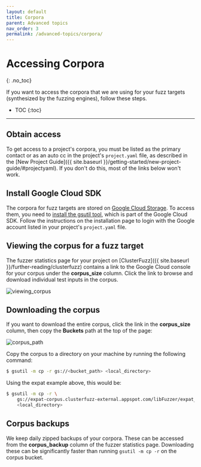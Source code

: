 ```yaml
---
layout: default
title: Corpora
parent: Advanced topics
nav_order: 3
permalink: /advanced-topics/corpora/
---
```


# Accessing Corpora
{: .no_toc}

If you want to access the corpora that we are using for your fuzz targets
(synthesized by the fuzzing engines), follow these steps.

- TOC
{:toc}
---

## Obtain access

To get access to a project's corpora, you must be listed as the
primary contact or as an auto cc in the project's `project.yaml` file, as described
in the [New Project Guide]({{ site.baseurl }}/getting-started/new-project-guide/#projectyaml).
If you don't do this, most of the links below won't work.

## Install Google Cloud SDK

The corpora for fuzz targets are stored on [Google Cloud
Storage](https://cloud.google.com/storage/). To access them, you need to
[install the gsutil
tool](https://cloud.google.com/storage/docs/gsutil_install), which is part of
the Google Cloud SDK. Follow the instructions on the installation page to
login with the Google account listed in your project's `project.yaml` file.

## Viewing the corpus for a fuzz target

The fuzzer statistics page for your project on
[ClusterFuzz]({{ site.baseurl }}/further-reading/clusterfuzz)
contains a link to the Google Cloud console for your corpus under the
**corpus_size** column. Click the link to browse and download individual test inputs in the
corpus.

![viewing_corpus](https://raw.githubusercontent.com/google/oss-fuzz/master/docs/images/viewing_corpus.png)

## Downloading the corpus 

If you want to download the entire corpus, click the link in the **corpus_size** column, then
copy the **Buckets** path at the top of the page:

![corpus_path](https://raw.githubusercontent.com/google/oss-fuzz/master/docs/images/corpus_path.png)

Copy the corpus to a directory on your
machine by running the following command:

```bash
$ gsutil -m cp -r gs://<bucket_path> <local_directory>
```
Using the expat example above, this would be:

```bash
$ gsutil -m cp -r \
    gs://expat-corpus.clusterfuzz-external.appspot.com/libFuzzer/expat_parse_fuzzer \
    <local_directory>
```

## Corpus backups

We keep daily zipped backups of your corpora. These can be accessed from the
**corpus_backup** column of the fuzzer statistics page. Downloading these can
be significantly faster than running `gsutil -m cp -r` on the corpus bucket.
